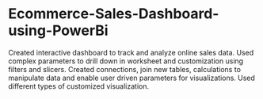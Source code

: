 # Ecommerce-Sales-Dashboard-using-PowerBi
Created interactive dashboard to track and analyze online sales data. Used complex parameters to drill down in worksheet and customization using filters and slicers. Created connections, join new tables, calculations to manipulate data and enable user driven parameters for visualizations. Used different types of customized visualization.
